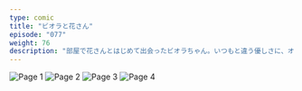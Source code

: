 ```yaml
---
type: comic
title: "ビオラと花さん"
episode: "077"
weight: 76
description: "部屋で花さんとはじめて出会ったビオラちゃん。いつもと違う優しさに、オレンジはまたちょっぴり惚れ直したのでした… 😊"
---
```


![Page 1](cut-1.jpg)
![Page 2](cut-2.jpg)
![Page 3](cut-3.jpg)
![Page 4](cut-4.jpg)

